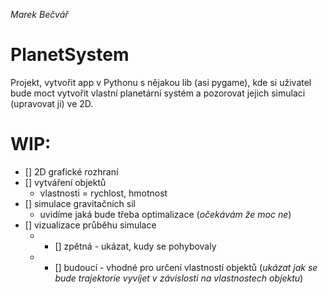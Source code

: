 *Marek Bečvář*

# PlanetSystem

Projekt, vytvořit app v Pythonu s nějakou lib (asi pygame), kde si uživatel bude moct vytvořit vlastní planetární systém a pozorovat jejich simulaci (upravovat ji) ve 2D.

# WIP:
* [] 2D grafické rozhraní
* [] vytváření objektů
  - vlastnosti = rychlost, hmotnost
* [] simulace gravitačních sil
  - uvidíme jaká bude třeba optimalizace (*očekávám že moc ne*)
* [] vizualizace průběhu simulace
  - * [] zpětná - ukázat, kudy se pohybovaly
  - * [] budoucí - vhodné pro určení vlastností objektů (*ukázat jak se bude trajektorie vyvíjet v závislosti na vlastnostech objektu*)  
